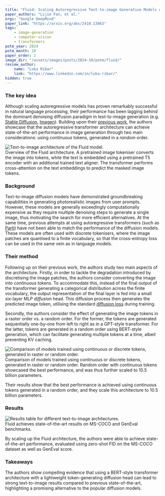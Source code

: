 ```yaml
---
title: "Fluid: Scaling Autoregressive Text-to-image Generative Models with Continuous Tokens"
paper_authors: "Lijie Fan, et al."
orgs: "Google DeepMind"
paper_link: "https://arxiv.org/abs/2410.13863"
tags:
    - image-generation
    - computer-vision
    - transformers
potm_year: 2024
potm_month: 10
paper_order: 2
image_dir: "/assets/images/posts/2024-10/potm/fluid/"
review_author:
    name: "Luka Ribar"
    link: "https://www.linkedin.com/in/luka-ribar/"
hidden: true
---
```


### The key idea

Although scaling autoregressive models has proven remarkably successful in natural language processing, their performance has been lagging behind the dominant denoising diffusion paradigm in text-to-image generation (e.g. [Stable Diffusion](https://arxiv.org/abs/2403.03206), [Imagen](https://arxiv.org/abs/2408.07009)). Building upon their [previous work](https://arxiv.org/abs/2406.11838), the authors showcase that the autoregressive transformer architecture can achieve state-of-the-art performance in image generation through two main considerations: using *continuous* tokens, generated in a *random* order.

<img src="{{ page.image_dir | append: 'fig1.png' | relative_url }}" class="constrained_img_large" alt="Text-to-image architecture of the Fluid model.">
<figcaption>Overview of the Fluid architecture. A pretrained image tokeniser converts the image into tokens, while the text is embedded using a pretrained T5 encoder with an additional trained text aligner. The transformer performs cross-attention on the text embeddings to predict the masked image tokens.</figcaption>

### Background

Text-to-image diffusion models have demonstrated groundbreaking capabilities in generating photorealistic images from user prompts. However, these models are generally exceedingly computationally expensive as they require multiple denoising steps to generate a single image, thus motivating the search for more efficient alternatives. At the same time, previous attempts at using autoregressive transformers (such as [Parti](https://arxiv.org/abs/2206.10789)) have not been able to match the performance of the diffusion models. These models are often used with discrete tokenisers, where the image patches are quantised to a finite vocabulary, so that the cross-entropy loss can be used in the same vein as in language models.

### Their method

Following up on their previous work, the authors study two main aspects of the architecture. Firstly, in order to tackle the degradation introduced by discretising the image patches, the authors consider converting the image into *continuous* tokens. To accommodate this, instead of the final output of the transformer generating a categorical distribution across the finite vocabulary, the output representation of the final layer is fed into a small six-layer MLP *diffusion* head. This diffusion process then generates the predicted image token, utilising the standard [diffusion loss](https://arxiv.org/abs/2006.11239) during training.

Secondly, the authors consider the effect of generating the image tokens in a raster order vs. a random order. For the former, the tokens are generated sequentially one-by-one from left to right as in a GPT-style transformer. For the latter, tokens are generated in a random order using BERT-style generation, which can facilitate generating multiple tokens at a time, albeit preventing KV caching. 

<img src="{{ page.image_dir | append: 'fig2.png' | relative_url }}" alt="Comparison of models trained using continuous or discrete tokens, generated in raster or random order.">
<figcaption>Comparison of models trained using continuous or discrete tokens, generated in raster or random order. Random order with continuous tokens showcased the best performance, and was thus further scaled to 10.5 billion parameters.</figcaption>

Their results show that the best performance is achieved using continuous tokens generated in a random order, and they scale this architecture to 10.5 billion parameters.

### Results

<img src="{{ page.image_dir | append: 'fig3.png' | relative_url }}" alt="Results table for different text-to-image architectures.">
<figcaption>Fluid achieves state-of-the-art results on MS-COCO and GenEval benchmarks.</figcaption>

By scaling up the Fluid architecture, the authors were able to achieve state-of-the-art performance, evaluated using zero-shot FID on the MS-COCO dataset as well as GenEval score.

### Takeaways

The authors show compelling evidence that using a BERT-style transformer architecture with a lightweight token-generating diffusion head can lead to strong text-to-image results compared to previous state-of-the-art, highlighting a promising alternative to the popular diffusion models.
